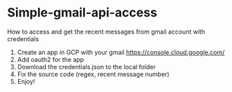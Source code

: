 # Simple-gmail-api-access
How to access and get the recent messages from gmail account with credentials

1. Create an app in GCP with your gmail
    https://console.cloud.google.com/
2. Add oauth2 for the app
3. Download the credentials.json to the local folder
4. Fix the source code (regex, recent message number)
5. Enjoy!
